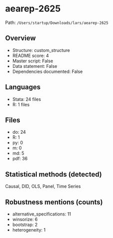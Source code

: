 # aearep-2625

Path: `/Users/startup/Downloads/lars/aearep-2625`

## Overview
- Structure: custom_structure
- README score: 4
- Master script: False
- Data statement: False
- Dependencies documented: False

## Languages
- Stata: 24 files
- R: 1 files

## Files
- do: 24
- R: 1
- py: 0
- m: 0
- md: 5
- pdf: 36

## Statistical methods (detected)
Causal, DID, OLS, Panel, Time Series

## Robustness mentions (counts)
- alternative_specifications: 11
- winsorize: 6
- bootstrap: 2
- heterogeneity: 1